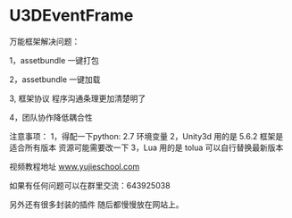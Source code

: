 ﻿# U3DEventFrame


万能框架解决问题：

1，assetbundle  一键打包

2，assetbundle  一键加载

3, 框架协议 程序沟通条理更加清楚明了

4，团队协作降低耦合性 




注意事项：
1，得配一下python: 2.7 环境变量
2，Unity3d 用的是 5.6.2  框架是适合所有版本 资源可能需要改一下
3，Lua 用的是 tolua 可以自行替换最新版本

视频教程地址  www.yujieschool.com

如果有任何问题可以在群里交流：643925038

另外还有很多封装的插件  随后都慢慢放在网站上。





